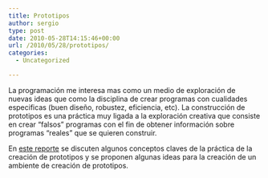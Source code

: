 ```yaml
---
title: Prototipos
author: sergio
type: post
date: 2010-05-28T14:15:46+00:00
url: /2010/05/28/prototipos/
categories:
  - Uncategorized

---
```

La programación me interesa mas como un medio de exploración de nuevas ideas que como la disciplina de crear programas con cualidades especificas (buen diseño, robustez, eficiencia, etc). La construcción de prototipos es una práctica muy ligada a la exploración creativa que consiste en crear &#8220;falsos&#8221; programas con el fin de obtener información sobre programas &#8220;reales&#8221; que se quieren construir.

En [este reporte][1] se discuten algunos conceptos claves de la práctica de la creación de prototipos y se proponen algunas ideas para la creación de un ambiente de creación de prototipos.

 [1]: http://www.dreamsongs.net/Files/prototyping.pdf